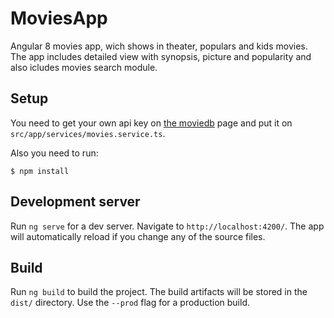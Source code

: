 # MoviesApp

Angular 8 movies app, wich shows in theater, populars and kids movies.
The app includes detailed view with synopsis, picture and popularity and
also icludes movies search module. 

## Setup
You need to get your own api key on [the moviedb](https://www.themoviedb.org/) page and put it on
`src/app/services/movies.service.ts`.

Also you need to run:

`$ npm install`

## Development server

Run `ng serve` for a dev server. Navigate to `http://localhost:4200/`. The app will automatically reload if you change any of the source files.

## Build

Run `ng build` to build the project. The build artifacts will be stored in the `dist/` directory. Use the `--prod` flag for a production build.